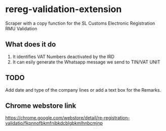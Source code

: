 # rereg-validation-extension

Scraper with a copy function for the SL Customs Electronic Registration RMU Validation

## What does it do

1. It identifies VAT Numbers deactivated by the IRD
2. It can esily generate the Whatsapp message we send to TIN/VAT UNIT

## TODO

Add date and type of the company lines or add a text box for the Remarks.


## Chrome webstore link

https://chrome.google.com/webstore/detail/re-registration-validatio/fkpnnofbkmfnibkdcblgbkmlhnbcmjnp